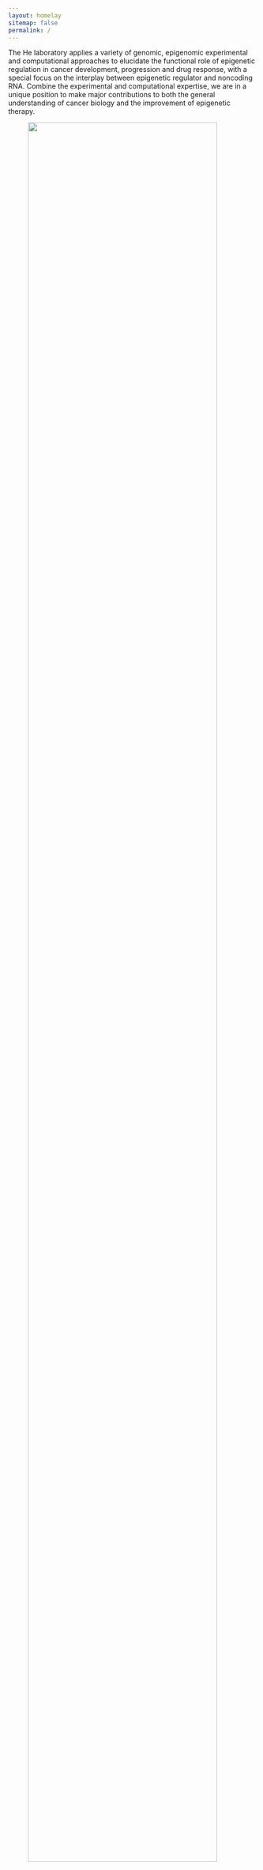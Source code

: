 ```yaml
---
layout: homelay
sitemap: false
permalink: /
---
```


The He laboratory applies a variety of genomic, epigenomic experimental and computational approaches to elucidate the functional role of epigenetic regulation in cancer development, progression and drug response, with a special focus on the interplay between epigenetic regulator and noncoding RNA. Combine the experimental and computational expertise, we are in a unique position to make major contributions to both the general understanding of cancer biology and the improvement of epigenetic therapy.

<figure>
<img src="{{ site.url }}{{ site.baseurl }}/images/fun/Summer2022.jpg" width="95%">
</figure>

<br/><br/>
<h4>Contact Us</h4>
<div class="row">
<div class="col-sm-6 clearfix">
<br>Dr. Housheng Hansen He
<br>11-305 PMCRT
<br>101 College St
<br>Toronto, ON M5G 1L7
<br>Phone: 416 581 7736
<br>Email: Hansen.He@uhnresearch.ca
</div>

<div class="col-sm-6 clearfix">
<br>Amelia Navarrete
<br>PMCRT 5-351B and 13-701
<br>101 College St
<br>Toronto, ON M5G 1L7
<br>Phone: 416 581 7559
<br>Email: Amelia.Navarrete@uhnresearch.ca
</div>
